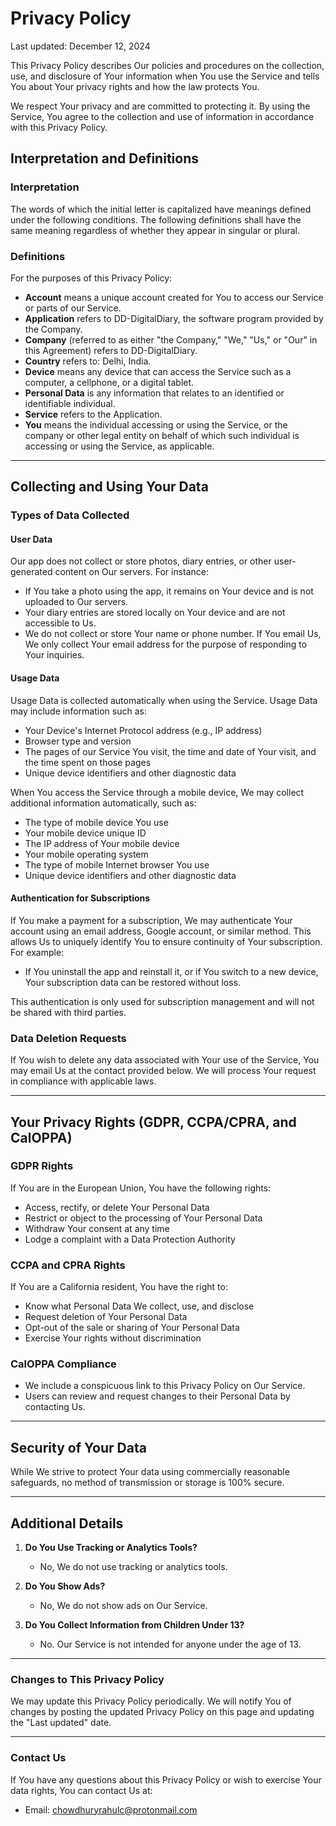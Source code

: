 # Privacy Policy

Last updated: December 12, 2024

This Privacy Policy describes Our policies and procedures on the collection, use, and disclosure of Your information when You use the Service and tells You about Your privacy rights and how the law protects You.

We respect Your privacy and are committed to protecting it. By using the Service, You agree to the collection and use of information in accordance with this Privacy Policy.

## Interpretation and Definitions

### Interpretation

The words of which the initial letter is capitalized have meanings defined under the following conditions. The following definitions shall have the same meaning regardless of whether they appear in singular or plural.

### Definitions

For the purposes of this Privacy Policy:

- **Account** means a unique account created for You to access our Service or parts of our Service.
- **Application** refers to DD-DigitalDiary, the software program provided by the Company.
- **Company** (referred to as either "the Company," "We," "Us," or "Our" in this Agreement) refers to DD-DigitalDiary.
- **Country** refers to: Delhi, India.
- **Device** means any device that can access the Service such as a computer, a cellphone, or a digital tablet.
- **Personal Data** is any information that relates to an identified or identifiable individual.
- **Service** refers to the Application.
- **You** means the individual accessing or using the Service, or the company or other legal entity on behalf of which such individual is accessing or using the Service, as applicable.

---

## Collecting and Using Your Data

### Types of Data Collected

#### User Data

Our app does not collect or store photos, diary entries, or other user-generated content on Our servers. For instance:

- If You take a photo using the app, it remains on Your device and is not uploaded to Our servers.
- Your diary entries are stored locally on Your device and are not accessible to Us.
- We do not collect or store Your name or phone number. If You email Us, We only collect Your email address for the purpose of responding to Your inquiries.

#### Usage Data

Usage Data is collected automatically when using the Service. Usage Data may include information such as:

- Your Device's Internet Protocol address (e.g., IP address)
- Browser type and version
- The pages of our Service You visit, the time and date of Your visit, and the time spent on those pages
- Unique device identifiers and other diagnostic data

When You access the Service through a mobile device, We may collect additional information automatically, such as:

- The type of mobile device You use
- Your mobile device unique ID
- The IP address of Your mobile device
- Your mobile operating system
- The type of mobile Internet browser You use
- Unique device identifiers and other diagnostic data

#### Authentication for Subscriptions

If You make a payment for a subscription, We may authenticate Your account using an email address, Google account, or similar method. This allows Us to uniquely identify You to ensure continuity of Your subscription. For example:

- If You uninstall the app and reinstall it, or if You switch to a new device, Your subscription data can be restored without loss.

This authentication is only used for subscription management and will not be shared with third parties.

### Data Deletion Requests

If You wish to delete any data associated with Your use of the Service, You may email Us at the contact provided below. We will process Your request in compliance with applicable laws.

---

## Your Privacy Rights (GDPR, CCPA/CPRA, and CalOPPA)

### GDPR Rights

If You are in the European Union, You have the following rights:

- Access, rectify, or delete Your Personal Data
- Restrict or object to the processing of Your Personal Data
- Withdraw Your consent at any time
- Lodge a complaint with a Data Protection Authority

### CCPA and CPRA Rights

If You are a California resident, You have the right to:

- Know what Personal Data We collect, use, and disclose
- Request deletion of Your Personal Data
- Opt-out of the sale or sharing of Your Personal Data
- Exercise Your rights without discrimination

### CalOPPA Compliance

- We include a conspicuous link to this Privacy Policy on Our Service.
- Users can review and request changes to their Personal Data by contacting Us.

---

## Security of Your Data

While We strive to protect Your data using commercially reasonable safeguards, no method of transmission or storage is 100% secure.

---

## Additional Details

1. **Do You Use Tracking or Analytics Tools?**
   - No, We do not use tracking or analytics tools.

2. **Do You Show Ads?**
   - No, We do not show ads on Our Service.

3. **Do You Collect Information from Children Under 13?**
   - No. Our Service is not intended for anyone under the age of 13.

---

### Changes to This Privacy Policy

We may update this Privacy Policy periodically. We will notify You of changes by posting the updated Privacy Policy on this page and updating the "Last updated" date.

---

### Contact Us

If You have any questions about this Privacy Policy or wish to exercise Your data rights, You can contact Us at:

- Email: chowdhuryrahulc@protonmail.com

